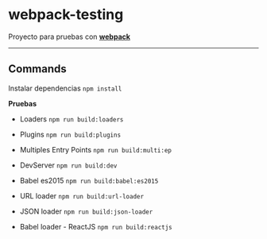 # webpack-testing
Proyecto para pruebas con **[webpack](https://webpack.js.org/)**

----
## Commands

Instalar dependencias ``npm install``

**Pruebas**

- Loaders ``npm run build:loaders``

- Plugins ``npm run build:plugins``

- Multiples Entry Points ``npm run build:multi:ep``

- DevServer ``npm run build:dev``

- Babel es2015 ``npm run build:babel:es2015``

- URL loader ``npm run build:url-loader``

- JSON loader ``npm run build:json-loader``

- Babel loader - ReactJS ``npm run build:reactjs``
